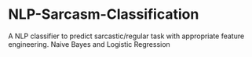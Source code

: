# NLP-Sarcasm-Classification
A NLP classifier to predict sarcastic/regular task with appropriate feature engineering. Naive Bayes and Logistic Regression

